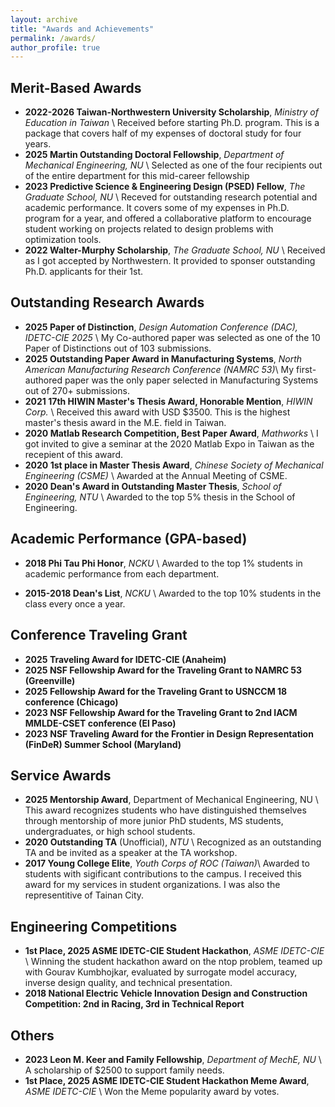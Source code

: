 ```yaml
---
layout: archive
title: "Awards and Achievements"
permalink: /awards/
author_profile: true
---
```


## Merit-Based Awards
* **2022-2026 Taiwan-Northwestern University Scholarship**, _Ministry of Education in Taiwan_ \\
Received before starting Ph.D. program. This is a package that covers half of my expenses of doctoral study for four years. 
* **2025 Martin Outstanding Doctoral Fellowship**, _Department of Mechanical Engineering, NU_ \\
Selected as one of the four recipients out of the entire department for this mid-career fellowship
* **2023 Predictive Science & Engineering Design (PSED) Fellow**, _The Graduate School, NU_ \\
Receved for outstanding research potential and academic performance. It covers some of my expenses in Ph.D. program for a year, and offered a collaborative platform to encourage student working on projects related to design problems with optimization tools. 
* **2022 Walter-Murphy Scholarship**, _The Graduate School, NU_ \\
Received as I got accepted by Northwestern. It provided to sponser outstanding Ph.D. applicants for their 1st. 

## Outstanding Research Awards
* **2025 Paper of Distinction**, _Design Automation Conference (DAC), IDETC-CIE 2025_ \\
My Co-authored paper was selected as one of the 10 Paper of Distinctions out of 103 submissions. 
* **2025 Outstanding Paper Award in Manufacturing Systems**, _North American Manufacturing Research Conference (NAMRC 53)_\\
My first-authored paper was the only paper selected in Manufacturing Systems out of 270+ submissions.
* **2021 17th HIWIN Master's Thesis Award, Honorable Mention**, _HIWIN Corp._ \\
Received this award with USD $3500. This is the highest master's thesis award in the M.E. field in Taiwan. 
* **2020 Matlab Research Competition, Best Paper Award**, _Mathworks_ \\
I got invited to give a seminar at the 2020 Matlab Expo in Taiwan as the recepient of this award. 
* **2020 1st place in Master Thesis Award**, _Chinese Society of Mechanical Engineering (CSME)_ \\
Awarded at the Annual Meeting of CSME.
* **2020 Dean's Award in Outstanding Master Thesis**, _School of Engineering, NTU_ \\
Awarded to the top 5% thesis in the School of Engineering. 

## Academic Performance (GPA-based)
* **2018 Phi Tau Phi Honor**, _NCKU_ \\
Awarded to the top 1% students in academic performance from each department.

* **2015-2018 Dean's List**, _NCKU_ \\
Awarded to the top 10% students in the class every once a year.

## Conference Traveling Grant
* **2025 Traveling Award for IDETC-CIE (Anaheim)**
* **2025 NSF Fellowship Award for the Traveling Grant to NAMRC 53 (Greenville)**
* **2025 Fellowship Award for the Traveling Grant to USNCCM 18 conference (Chicago)**
* **2023 NSF Fellowship Award for the Traveling Grant to 2nd IACM MMLDE-CSET conference (El Paso)**
* **2023 NSF Traveling Award for the Frontier in Design Representation (FinDeR) Summer School (Maryland)**

## Service Awards
* **2025 Mentorship Award**, Department of Mechanical Engineering, NU \\
 This award recognizes students who have distinguished themselves through mentorship of more junior PhD students, MS students, undergraduates, or high school students.
* **2020 Outstanding TA** (Unofficial), _NTU_ \\
Recognized as an outstanding TA and be invited as a speaker at the TA workshop.
* **2017 Young College Elite**, _Youth Corps of ROC (Taiwan)_\\
Awarded to students with sigificant contributions to the campus. I received this award for my services in student organizations. I was also the representitive of Tainan City. 

## Engineering Competitions
* **1st Place, 2025 ASME IDETC-CIE Student Hackathon**, _ASME IDETC-CIE_ \\
Winning the student hackathon award on the ntop problem, teamed up with Gourav Kumbhojkar, evaluated by surrogate model accuracy, inverse design quality, and technical presentation. 
* **2018 National Electric Vehicle Innovation Design and Construction Competition: 2nd in Racing, 3rd in Technical Report**

## Others
* **2023 Leon M. Keer and Family Fellowship**, _Department of MechE, NU_ \\
A scholarship of $2500 to support family needs.
* **1st Place, 2025 ASME IDETC-CIE Student Hackathon Meme Award**, _ASME IDETC-CIE_ \\
Won the Meme popularity award by votes. 

